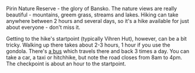 Pirin Nature Reserve - the glory of Bansko. The nature views are really beautiful - mountains, greem grass, streams and lakes. Hiking can take anywhere between 2 hours and several days, so it's a hike available for just about everyone - don't miss it.

Getting to the hike's startpoint (typically Vihren Hut), however, can be a bit tricky. Walking up there takes about 2-3 hours, 1 hour if you use the gondola. There's [a bus](https://visit-bansko.bg/en/helpful/line-bansko-vihren) which travels there and back 3 times a day. You can take a car, a taxi or hitchhike, but note the road closes from 8am to 4pm. The checkpoint is about an hour to the startpoint.